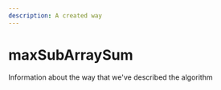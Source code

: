 ```yaml
---
description: A created way
---
```


# maxSubArraySum

Information about the way that we've described the algorithm

